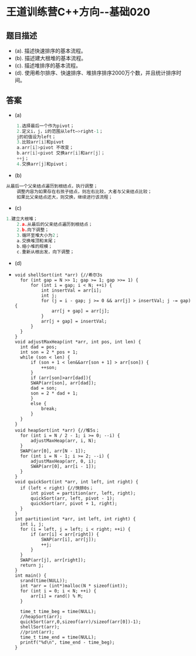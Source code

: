 # 王道训练营C++方向--基础020

## 题目描述

- (a). 描述快速排序的基本流程。 
- (b). 描述建大根堆的基本流程。
- (c). 描述堆排序的基本流程。
- (d). 使用希尔排序、快速排序、堆排序排序2000万个数，并且统计排序时间。

## 答案

- (a)

```c
	1.选择最后一个作为pivot；
    2.定义i，j，i的范围从left—>right-1；
    j的初值设为left；
    3.比较arr[i]和pivot
    a.arr[i]>pivot 不改变；
    b.arr[i]<pivot 交换arr[i]和arr[j]；
    ++j；
    4.交换arr[j]和pivot；
```

- (b)

```c
从最后一个父亲结点遍历到根结点，执行调整；
    调整内容为如果存在右孩子结点，则左右比较，大者与父亲结点比较；
  	如果比父亲结点还大，则交换，继续进行该流程；
```

- (c)

```c
1.建立大根堆；
    2.a.从最后的父亲结点遍历到根结点；
    2.b.向下调整；
    3.循环至堆大小为2；
    a.交换堆顶和末尾；
    b.缩小堆的规模；
    c.重新从根出发，向下调整；
```

- (d)

- ```
  void shellSort(int *arr) {//希尔3s
  	for (int gap = N >> 1; gap >= 1; gap >>= 1) {
  		for (int i = gap; i < N; ++i) {
  			int insertVal = arr[i];
  			int j;
  			for (j = i - gap; j >= 0 && arr[j] > insertVal; j -= gap) {
  				arr[j + gap] = arr[j];
  			}
  			arr[j + gap] = insertVal;
  		}
  	}
  }
  void adjustMaxHeap(int *arr, int pos, int len) {
  	int dad = pos;
  	int son = 2 * pos + 1;
  	while (son < len) {
  		if (son + 1 < len&&arr[son + 1] > arr[son]) {
  			++son;
  		}
  		if (arr[son]>arr[dad]){
  		SWAP(arr[son], arr[dad]);
  		dad = son;
  		son = 2 * dad + 1;
  		}
  		else {
  			break;
  		}
  	}
  }
  void heapSort(int *arr) {//堆5s；
  	for (int i = N / 2 - 1; i >= 0; --i) {
  		adjustMaxHeap(arr, i, N);
  	}
  	SWAP(arr[0], arr[N - 1]);
  	for (int i = N - 1; i >= 2; --i) {
  		adjustMaxHeap(arr, 0, i);
  		SWAP(arr[0], arr[i - 1]);
  	}
  }
  void quickSort(int *arr, int left, int right) {
  	if (left < right) {//快排0s；
  		int pivot = partition(arr, left, right);
  		quickSort(arr, left, pivot - 1);
  		quickSort(arr, pivot + 1, right);
  	}
  }
  int partition(int *arr, int left, int right) {
  	int i, j;
  	for (i = left, j = left; i < right; ++i) {
  		if (arr[i] < arr[right]) {
  			SWAP(arr[i], arr[j]);
  			++j;
  		}
  	}
  	SWAP(arr[j], arr[right]);
  	return j;
  }
  int main() {
  	srand(time(NULL));
  	int *arr = (int*)malloc(N * sizeof(int));
  	for (int i = 0; i < N; ++i) {
  		arr[i] = rand() % M;
  	}
  	
  	time_t time_beg = time(NULL);
  	//heapSort(arr);
  	quickSort(arr,0,sizeof(arr)/sizeof(arr[0])-1);
  	shellSort(arr);
  	//print(arr);
  	time_t time_end = time(NULL);
  	printf("%d\n", time_end - time_beg);
  }
  
  ```

  

